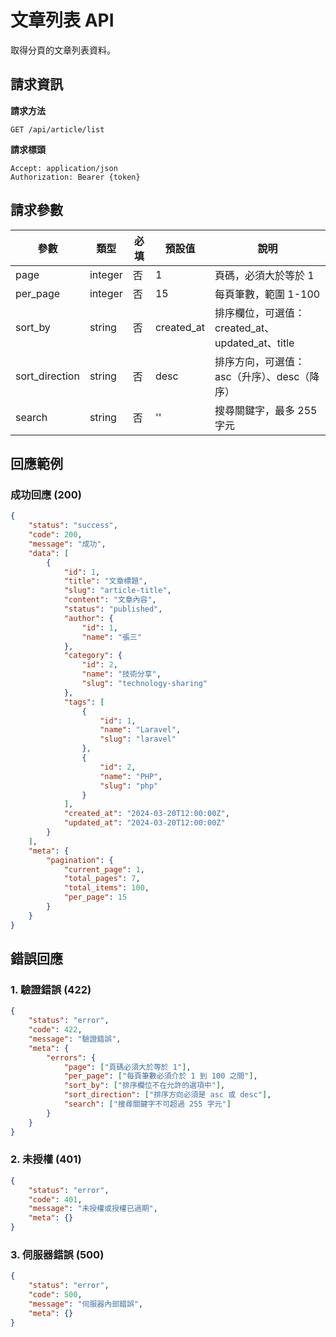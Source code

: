 # 文章列表 API

取得分頁的文章列表資料。

## 請求資訊

**請求方法**
```
GET /api/article/list
```

**請求標頭**
```
Accept: application/json
Authorization: Bearer {token}
```

## 請求參數

| 參數           | 類型    | 必填  | 預設值      | 說明                                                |
|--------------|---------|-------|------------|------------------------------------------------------|
| page         | integer | 否    | 1          | 頁碼，必須大於等於 1                                    |
| per_page     | integer | 否    | 15         | 每頁筆數，範圍 1-100                                   |
| sort_by      | string  | 否    | created_at | 排序欄位，可選值：created_at、updated_at、title          |
| sort_direction| string  | 否    | desc       | 排序方向，可選值：asc（升序）、desc（降序）                  |
| search       | string  | 否    | ''         | 搜尋關鍵字，最多 255 字元                               |

## 回應範例

### 成功回應 (200)
```json
{
    "status": "success",
    "code": 200,
    "message": "成功",
    "data": [
        {
            "id": 1,
            "title": "文章標題",
            "slug": "article-title",
            "content": "文章內容",
            "status": "published",
            "author": {
                "id": 1,
                "name": "張三"
            },
            "category": {
                "id": 2,
                "name": "技術分享",
                "slug": "technology-sharing"
            },
            "tags": [
                {
                    "id": 1,
                    "name": "Laravel",
                    "slug": "laravel"
                },
                {
                    "id": 2,
                    "name": "PHP",
                    "slug": "php"
                }
            ],
            "created_at": "2024-03-20T12:00:00Z",
            "updated_at": "2024-03-20T12:00:00Z"
        }
    ],
    "meta": {
        "pagination": {
            "current_page": 1,
            "total_pages": 7,
            "total_items": 100,
            "per_page": 15
        }
    }
}
```

## 錯誤回應

### 1. 驗證錯誤 (422)
```json
{
    "status": "error",
    "code": 422,
    "message": "驗證錯誤",
    "meta": {
        "errors": {
            "page": ["頁碼必須大於等於 1"],
            "per_page": ["每頁筆數必須介於 1 到 100 之間"],
            "sort_by": ["排序欄位不在允許的選項中"],
            "sort_direction": ["排序方向必須是 asc 或 desc"],
            "search": ["搜尋關鍵字不可超過 255 字元"]
        }
    }
}
```

### 2. 未授權 (401)
```json
{
    "status": "error",
    "code": 401,
    "message": "未授權或授權已過期",
    "meta": {}
}
```

### 3. 伺服器錯誤 (500)
```json
{
    "status": "error",
    "code": 500,
    "message": "伺服器內部錯誤",
    "meta": {}
}
``` 